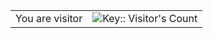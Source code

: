 
<table>
  <tr>
    <td>You are visitor</td>
    <td><img src="<img src="https://profile-counter.deno.dev/brtkya/count.svg" alt="Key:: Visitor's Count" /></td>
  </tr>
</table>
